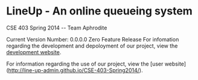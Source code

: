 LineUp - An online queueing system
==================

CSE 403 Spring 2014 -- Team Aphrodite



Current Version Number: 0.0.0.0 Zero Feature Release 
For infomation regarding the development and depoloyment of our project, 
view the [development website](https://github.com/Line-Up-Admin/CSE-403-Spring2014/wiki).

For information regarding the use of our project, view the [user website]
(http://line-up-admin.github.io/CSE-403-Spring2014/).
